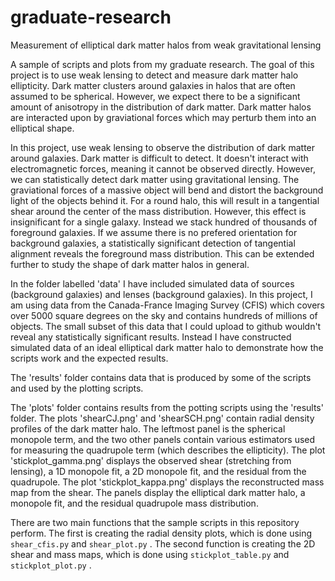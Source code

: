 # graduate-research
Measurement of elliptical dark matter halos from weak gravitational lensing

A sample of scripts and plots from my graduate research. The goal of this project is to use weak lensing to detect and measure dark matter halo ellipticity. Dark matter clusters around galaxies in halos that are often assumed to be spherical. However, we expect there to be a significant amount of anisotropy in the distribution of dark matter. Dark matter halos are interacted upon by graviational forces which may perturb them into an elliptical shape.

In this project, use weak lensing to observe the distribution of dark matter around galaxies. Dark matter is difficult to detect. It doesn't interact with electromagnetic forces, meaning it cannot be observed directly. However, we can statistically detect dark matter using gravitational lensing. The graviational forces of a massive object will bend and distort the background light of the objects behind it. For a round halo, this will result in a tangential shear around the center of the mass distribution. However, this effect is insignificant for a single galaxy. Instead we stack hundred of thousands of foreground galaxies. If we assume there is no prefered orientation for background galaxies, a statistically significant detection of tangential alignment reveals the foreground mass distribution. This can be extended further to study the shape of dark matter halos in general.

In the folder labelled 'data' I have included simulated data of sources (background galaxies) and lenses (background galaxies). In this project, I am using data from the Canada-France Imaging Survey (CFIS) which covers over 5000 square degrees on the sky and contains hundreds of millions of objects. The small subset of this data that I could upload to github wouldn't reveal any statistically significant results. Instead I have constructed simulated data of an ideal elliptical dark matter halo to demonstrate how the scripts work and the expected results.

The 'results' folder contains data that is produced by some of the scripts and used by the plotting scripts.

The 'plots' folder contains results from the potting scripts using the 'results' folder. The plots 'shearCJ.png' and 'shearSCH.png' contain radial density profiles of the dark matter halo. The leftmost panel is the spherical monopole term, and the two other panels contain various estimators used for measuring the quadrupole term (which describes the ellipticity). The plot 'stickplot_gamma.png' displays the observed shear (stretching from lensing), a 1D monopole fit, a 2D monopole fit, and the residual from the quadrupole. The plot 'stickplot_kappa.png' displays the reconstructed mass map from the shear. The panels display the elliptical dark matter halo, a monopole fit, and the residual quadrupole mass distribution.

There are two main functions that the sample scripts in this repository perform. The first is creating the radial density plots, which is done using `shear_cfis.py` and `shear_plot.py` . The second function is creating the 2D shear and mass maps, which is done using `stickplot_table.py` and `stickplot_plot.py` .
